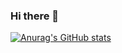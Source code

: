 ### Hi there 👋
[![Anurag's GitHub stats](https://github-readme-stats.vercel.app/api&NDRBAX=anuraghazra&show_icons=true&theme=blue-green)](https://github.com/anuraghazra/github-readme-stats)

<!--
**NDRBAX/NDRBAX** is a ✨ _special_ ✨ repository because its `README.md` (this file) appears on your GitHub profile.

Here are some ideas to get you started:

- 🔭 I’m currently working on ...
- 🌱 I’m currently learning ...
- 👯 I’m looking to collaborate on ...
- 🤔 I’m looking for help with ...
- 💬 Ask me about ...
- 📫 How to reach me: ...
- 😄 Pronouns: ...
- ⚡ Fun fact: ...


-->
